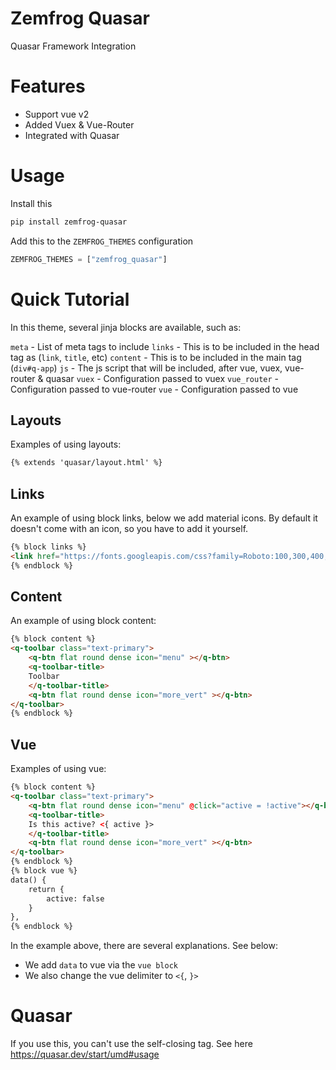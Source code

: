 # Zemfrog Quasar

Quasar Framework Integration

# Features

* Support vue v2
* Added Vuex & Vue-Router
* Integrated with Quasar


# Usage

Install this

```sh
pip install zemfrog-quasar
```

Add this to the `ZEMFROG_THEMES` configuration

```python
ZEMFROG_THEMES = ["zemfrog_quasar"]
```

# Quick Tutorial

In this theme, several jinja blocks are available, such as:

`meta` - List of meta tags to include
`links` - This is to be included in the head tag as (`link`, `title`, etc)
`content` - This is to be included in the main tag (`div#q-app`)
`js` - The js script that will be included, after vue, vuex, vue-router & quasar
`vuex` - Configuration passed to vuex
`vue_router` - Configuration passed to vue-router
`vue` - Configuration passed to vue


## Layouts

Examples of using layouts:

```html
{% extends 'quasar/layout.html' %}
```

## Links

An example of using block links, below we add material icons. By default it doesn't come with an icon, so you have to add it yourself.

```html
{% block links %}
<link href="https://fonts.googleapis.com/css?family=Roboto:100,300,400,500,700,900|Material+Icons" rel="stylesheet" type="text/css">
{% endblock %}
```

## Content

An example of using block content:

```html
{% block content %}
<q-toolbar class="text-primary">
    <q-btn flat round dense icon="menu" ></q-btn>
    <q-toolbar-title>
    Toolbar
    </q-toolbar-title>
    <q-btn flat round dense icon="more_vert" ></q-btn>
</q-toolbar>
{% endblock %}
```

## Vue

Examples of using vue:

```html
{% block content %}
<q-toolbar class="text-primary">
    <q-btn flat round dense icon="menu" @click="active = !active"></q-btn>
    <q-toolbar-title>
    Is this active? <{ active }>
    </q-toolbar-title>
    <q-btn flat round dense icon="more_vert" ></q-btn>
</q-toolbar>
{% endblock %}
{% block vue %}
data() {
    return {
        active: false
    }
},
{% endblock %}
```

In the example above, there are several explanations. See below:

* We add `data` to vue via the `vue block`
* We also change the vue delimiter to `<{`, `}>`

# Quasar

If you use this, you can't use the self-closing tag. See here https://quasar.dev/start/umd#usage

